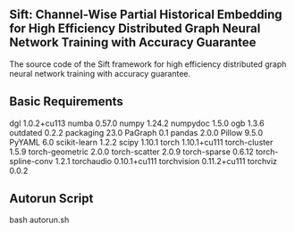 ## Sift: Channel-Wise Partial Historical Embedding for High Efficiency Distributed Graph Neural Network Training with Accuracy Guarantee

The source code of the Sift framework for high efficiency distributed graph neural network training with accuracy guarantee.

## Basic Requirements

dgl                           1.0.2+cu113
numba                         0.57.0
numpy                         1.24.2
numpydoc                      1.5.0
ogb                           1.3.6
outdated                      0.2.2
packaging                     23.0
PaGraph                       0.1
pandas                        2.0.0
Pillow                        9.5.0
PyYAML                        6.0
scikit-learn                  1.2.2
scipy                         1.10.1
torch                         1.10.1+cu111
torch-cluster                 1.5.9
torch-geometric               2.0.0
torch-scatter                 2.0.9
torch-sparse                  0.6.12
torch-spline-conv             1.2.1
torchaudio                    0.10.1+cu111
torchvision                   0.11.2+cu111
torchviz                      0.0.2

## Autorun Script
bash autorun.sh
